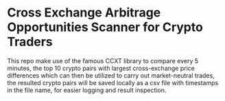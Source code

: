 # Cross Exchange Arbitrage Opportunities Scanner for Crypto Traders

This repo make use of the famous CCXT library to compare every 5 minutes, the top 10 crypto pairs with largest cross-exchange price differences which can then be utilized to carry out market-neutral trades, the resulted crypto pairs will be saved locally as a csv file with timestamps in the file name, for easier logging and result inspection.

